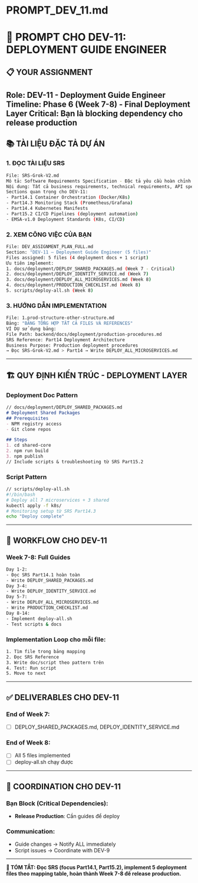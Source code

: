 # PROMPT_DEV_11.md

# 🤖 PROMPT CHO DEV-11: DEPLOYMENT GUIDE ENGINEER
## 📋 **YOUR ASSIGNMENT**
**Role**: DEV-11 - Deployment Guide Engineer
**Timeline**: Phase 6 (Week 7-8) - Final Deployment Layer
**Critical**: Bạn là blocking dependency cho release production
---
## 📚 **TÀI LIỆU ĐẶC TẢ DỰ ÁN**
### **1. ĐỌC TÀI LIỆU SRS**
```bash
File: SRS-Grok-V2.md
Mô tả: Software Requirements Specification - Đặc tả yêu cầu hoàn chỉnh
Nội dung: Tất cả business requirements, technical requirements, API specs
Sections quan trọng cho DEV-11:
- Part14.1 Container Orchestration (Docker/K8s)
- Part14.3 Monitoring Stack (Prometheus/Grafana)
- Part14.4 Kubernetes Manifests
- Part15.2 CI/CD Pipelines (deployment automation)
- EMSA-v1.0 Deployment Standards (K8s, CI/CD)
```
### **2. XEM CÔNG VIỆC CỦA BẠN**
```bash
File: DEV_ASSIGNMENT_PLAN_FULL.md
Section: "DEV-11 – Deployment Guide Engineer (5 files)"
Files assigned: 5 files (4 deployment docs + 1 script)
Ưu tiên implement:
1. docs/deployment/DEPLOY_SHARED_PACKAGES.md (Week 7 - Critical)
2. docs/deployment/DEPLOY_IDENTITY_SERVICE.md (Week 7)
3. docs/deployment/DEPLOY_ALL_MICROSERVICES.md (Week 8)
4. docs/deployment/PRODUCTION_CHECKLIST.md (Week 8)
5. scripts/deploy-all.sh (Week 8)
```
### **3. HƯỚNG DẪN IMPLEMENTATION**
```bash
File: 1.prod-structure-other-structure.md
Bảng: "BẢNG TỔNG HỢP TẤT CẢ FILES VÀ REFERENCES"
VÍ DỤ sử dụng bảng:
File Path: backend/docs/deployment/production-procedures.md
SRS Reference: Part14 Deployment Architecture
Business Purpose: Production deployment procedures
→ Đọc SRS-Grok-V2.md > Part14 → Write DEPLOY_ALL_MICROSERVICES.md
```
---
## 🏗️ **QUY ĐỊNH KIẾN TRÚC - DEPLOYMENT LAYER**
### **Deployment Doc Pattern**
```markdown
// docs/deployment/DEPLOY_SHARED_PACKAGES.md
# Deployment Shared Packages
## Prerequisites
- NPM registry access
- Git clone repos

## Steps
1. cd shared-core
2. npm run build
3. npm publish
// Include scripts & troubleshooting từ SRS Part15.2
```
### **Script Pattern**
```bash
// scripts/deploy-all.sh
#!/bin/bash
# Deploy all 7 microservices + 3 shared
kubectl apply -f k8s/
# Monitoring setup từ SRS Part14.3
echo "Deploy complete"
```
---
## 🔄 **WORKFLOW CHO DEV-11**
### **Week 7-8: Full Guides**
```bash
Day 1-2:
- Đọc SRS Part14.1 hoàn toàn
- Write DEPLOY_SHARED_PACKAGES.md
Day 3-4:
- Write DEPLOY_IDENTITY_SERVICE.md
Day 5-7:
- Write DEPLOY_ALL_MICROSERVICES.md
- Write PRODUCTION_CHECKLIST.md
Day 8-14:
- Implement deploy-all.sh
- Test scripts & docs
```
### **Implementation Loop cho mỗi file**:
```bash
1. Tìm file trong bảng mapping
2. Đọc SRS Reference
3. Write doc/script theo pattern trên
4. Test: Run script
5. Move to next
```
---
## ✅ **DELIVERABLES CHO DEV-11**
### **End of Week 7**:
- [ ] DEPLOY_SHARED_PACKAGES.md, DEPLOY_IDENTITY_SERVICE.md
### **End of Week 8**:
- [ ] All 5 files implemented
- [ ] deploy-all.sh chạy được
---
## 💬 **COORDINATION CHO DEV-11**
### **Bạn Block (Critical Dependencies)**:
- **Release Production**: Cần guides để deploy
### **Communication**:
- Guide changes → Notify ALL immediately
- Script issues → Coordinate with DEV-9
---
**🎯 TÓM TẮT: Đọc SRS (focus Part14.1, Part15.2), implement 5 deployment files theo mapping table, hoàn thành Week 7-8 để release production.**
```
